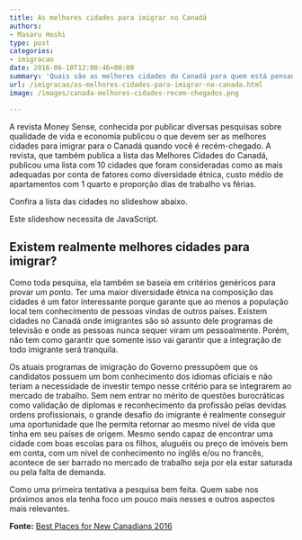 ```yaml
---
title: As melhores cidades para imigrar no Canadá
authors:
- Masaru Hoshi
type: post
categories:
- imigracao
date: 2016-06-10T12:00:46+00:00
summary: 'Quais são as melhores cidades do Canadá para quem está pensando em imigrar? '
url: /imigracao/as-melhores-cidades-para-imigrar-no-canada.html
image: /images/canada-melhores-cidades-recem-chegados.png

---
```

A revista Money Sense, conhecida por publicar diversas pesquisas sobre qualidade de vida e economia publicou o que devem ser as melhores cidades para imigrar para o Canadá quando você é recém-chegado. A revista, que também publica a lista das Melhores Cidades do Canadá, publicou uma lista com 10 cidades que foram consideradas como as mais adequadas por conta de fatores como diversidade étnica, custo médio de apartamentos com 1 quarto e proporção dias de trabalho vs férias.

Confira a lista das cidades no slideshow abaixo.

<p class="jetpack-slideshow-noscript robots-nocontent">
  Este slideshow necessita de JavaScript.
</p>

<div id="gallery-6230-3-slideshow" class="slideshow-window jetpack-slideshow slideshow-black" data-trans="fade" data-autostart="1" data-gallery="[{&quot;src&quot;:&quot;https:\/\/www.canadaagora.com\/wp-content\/uploads\/melhores-cidades-recem-chegados-2016-guelph-ontario-970x644.jpg&quot;,&quot;id&quot;:&quot;6236&quot;,&quot;title&quot;:&quot;melhores-cidades-recem-chegados-2016-guelph-ontario&quot;,&quot;alt&quot;:&quot;&quot;,&quot;caption&quot;:&quot;10. Guelph, Ontario&quot;,&quot;itemprop&quot;:&quot;image&quot;},{&quot;src&quot;:&quot;https:\/\/www.canadaagora.com\/wp-content\/uploads\/melhores-cidades-recem-chegados-2016-st-albert-alberta-970x644.jpg&quot;,&quot;id&quot;:&quot;6240&quot;,&quot;title&quot;:&quot;melhores-cidades-recem-chegados-2016-st-albert-alberta&quot;,&quot;alt&quot;:&quot;&quot;,&quot;caption&quot;:&quot;9. St. Albert, Alberta&quot;,&quot;itemprop&quot;:&quot;image&quot;},{&quot;src&quot;:&quot;https:\/\/www.canadaagora.com\/wp-content\/uploads\/melhores-cidades-recem-chegados-2016-regina-saskatchewan-970x644.jpg&quot;,&quot;id&quot;:&quot;6238&quot;,&quot;title&quot;:&quot;melhores-cidades-recem-chegados-2016-regina-saskatchewan&quot;,&quot;alt&quot;:&quot;&quot;,&quot;caption&quot;:&quot;8. Regina, Saskatchewan&quot;,&quot;itemprop&quot;:&quot;image&quot;},{&quot;src&quot;:&quot;https:\/\/www.canadaagora.com\/wp-content\/uploads\/melhores-cidades-recem-chegados-2016-burlington-ontario-970x644.jpg&quot;,&quot;id&quot;:&quot;6233&quot;,&quot;title&quot;:&quot;melhores-cidades-recem-chegados-2016-burlington-ontario&quot;,&quot;alt&quot;:&quot;&quot;,&quot;caption&quot;:&quot;7. Burlington, Ontario&quot;,&quot;itemprop&quot;:&quot;image&quot;},{&quot;src&quot;:&quot;https:\/\/www.canadaagora.com\/wp-content\/uploads\/melhores-cidades-recem-chegados-2016-saanich-british-columbia-970x644.jpg&quot;,&quot;id&quot;:&quot;6239&quot;,&quot;title&quot;:&quot;melhores-cidades-recem-chegados-2016-saanich-british-columbia&quot;,&quot;alt&quot;:&quot;&quot;,&quot;caption&quot;:&quot;6. Saanich, British Columbia&quot;,&quot;itemprop&quot;:&quot;image&quot;},{&quot;src&quot;:&quot;https:\/\/www.canadaagora.com\/wp-content\/uploads\/melhores-cidades-recem-chegados-2016-delta-british-columbia-970x644.jpg&quot;,&quot;id&quot;:&quot;6234&quot;,&quot;title&quot;:&quot;melhores-cidades-recem-chegados-2016-delta-british-columbia&quot;,&quot;alt&quot;:&quot;&quot;,&quot;caption&quot;:&quot;5. Delta, British Columbia&quot;,&quot;itemprop&quot;:&quot;image&quot;},{&quot;src&quot;:&quot;https:\/\/www.canadaagora.com\/wp-content\/uploads\/melhores-cidades-recem-chegados-2016-brossard-quebec-970x644.jpg&quot;,&quot;id&quot;:&quot;6232&quot;,&quot;title&quot;:&quot;melhores-cidades-recem-chegados-2016-brossard-quebec&quot;,&quot;alt&quot;:&quot;&quot;,&quot;caption&quot;:&quot;4. Brossard, Quebec&quot;,&quot;itemprop&quot;:&quot;image&quot;},{&quot;src&quot;:&quot;https:\/\/www.canadaagora.com\/wp-content\/uploads\/melhores-cidades-recem-chegados-2016-waterloo-ontario-970x644.jpg&quot;,&quot;id&quot;:&quot;6241&quot;,&quot;title&quot;:&quot;melhores-cidades-recem-chegados-2016-waterloo-ontario&quot;,&quot;alt&quot;:&quot;&quot;,&quot;caption&quot;:&quot;3. Waterloo, Ontario&quot;,&quot;itemprop&quot;:&quot;image&quot;},{&quot;src&quot;:&quot;https:\/\/www.canadaagora.com\/wp-content\/uploads\/melhores-cidades-recem-chegados-2016-gatineau-quebec-970x644.jpg&quot;,&quot;id&quot;:&quot;6235&quot;,&quot;title&quot;:&quot;melhores-cidades-recem-chegados-2016-gatineau-quebec&quot;,&quot;alt&quot;:&quot;&quot;,&quot;caption&quot;:&quot;2. Gatineau, Quebec&quot;,&quot;itemprop&quot;:&quot;image&quot;},{&quot;src&quot;:&quot;https:\/\/www.canadaagora.com\/wp-content\/uploads\/melhores-cidades-recem-chegados-2016-ottawa-ontario-970x644.jpg&quot;,&quot;id&quot;:&quot;6237&quot;,&quot;title&quot;:&quot;melhores-cidades-recem-chegados-2016-ottawa-ontario&quot;,&quot;alt&quot;:&quot;&quot;,&quot;caption&quot;:&quot;1. Ottawa, Ontario&quot;,&quot;itemprop&quot;:&quot;image&quot;}]" itemscope itemtype="https://schema.org/ImageGallery">
</div>

## Existem realmente melhores cidades para imigrar?

Como toda pesquisa, ela também se baseia em critérios genéricos para provar um ponto. Ter uma maior diversidade étnica na composição das cidades é um fator interessante porque garante que ao menos a população local tem conhecimento de pessoas vindas de outros países. Existem cidades no Canadá onde imigrantes são só assunto dele programas de televisão e onde as pessoas nunca sequer viram um pessoalmente. Porém, não tem como garantir que somente isso vai garantir que a integração de todo imigrante será tranquila.

Os atuais programas de imigração do Governo pressupõem que os candidatos possuem um bom conhecimento dos idiomas oficiais e não teriam a necessidade de investir tempo nesse critério para se integrarem ao mercado de trabalho. Sem nem entrar no mérito de questões burocráticas como validação de diplomas e reconhecimento da profissão pelas devidas ordens profissionais, o grande desafio do imigrante é realmente conseguir uma oportunidade que lhe permita retornar ao mesmo nível de vida que tinha em seu países de origem. Mesmo sendo capaz de encontrar uma cidade com boas escolas para os filhos, aluguéis ou preço de imóveis bem em conta, com um nível de conhecimento no inglês e/ou no francês, acontece de ser barrado no mercado de trabalho seja por ela estar saturada ou pela falta de demanda.

Como uma primeira tentativa a pesquisa bem feita. Quem sabe nos próximos anos ela tenha foco um pouco mais nesses e outros aspectos mais relevantes.

**Fonte:** <a href="http://www.moneysense.ca/save/financial-planning/best-places-to-live-for-new-canadians-2016/" target="_blank">Best Places for New Canadians 2016</a>